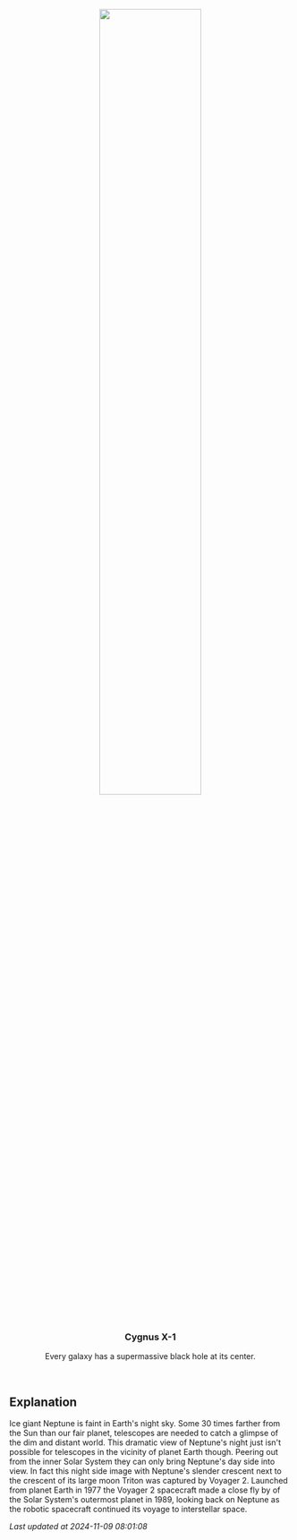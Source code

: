 <p align='center'>
    <img src='https://apod.nasa.gov/apod/image/2411/neptunetriton_voyager_960.jpg' width='60%' />
    <h3 align="center">Cygnus X-1</h3>
    <p align="center">Every galaxy has a supermassive black hole at its center.</p>
</p>
<br/>

Explanation
--
Ice giant Neptune is faint in Earth's night sky. Some 30 times farther from the Sun than our fair planet, telescopes are needed to catch a glimpse of the dim and distant world. This dramatic view of Neptune's night just isn't possible for telescopes in the vicinity of planet Earth though. Peering out from the inner Solar System they can only bring Neptune's day side into view.  In fact this night side image with Neptune's slender crescent next to the crescent of its large moon Triton was captured by Voyager 2. Launched from planet Earth in 1977 the Voyager 2 spacecraft made a close fly by of the Solar System's outermost planet in 1989, looking back on Neptune as the robotic spacecraft continued its voyage to interstellar space.


*Last updated at 2024-11-09 08:01:08*

